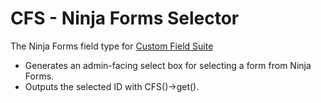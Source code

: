 # CFS - Ninja Forms Selector

The Ninja Forms field type for [Custom Field Suite](http://customfieldsuite.com)

- Generates an admin-facing select box for selecting a form from Ninja Forms.
- Outputs the selected ID with CFS()->get().